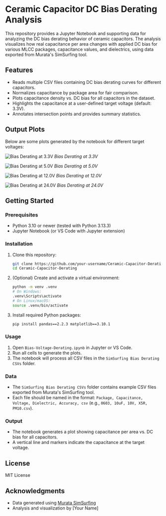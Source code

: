 # Ceramic Capacitor DC Bias Derating Analysis

This repository provides a Jupyter Notebook and supporting data for analyzing the DC bias derating behavior of ceramic capacitors. The analysis visualizes how real capacitance per area changes with applied DC bias for various MLCC packages, capacitance values, and dielectrics, using data exported from Murata's SimSurfing tool.

## Features

- Reads multiple CSV files containing DC bias derating curves for different capacitors.
- Normalizes capacitance by package area for fair comparison.
- Plots capacitance density vs. DC bias for all capacitors in the dataset.
- Highlights the capacitance at a user-defined target voltage (default: 3.3V).
- Annotates intersection points and provides summary statistics.

## Output Plots

Below are some plots generated by the notebook for different target voltages:

![Bias Derating at 3.3V](Images/Bias-Derating-at-3V3.avif)
*Bias Derating at 3.3V*

![Bias Derating at 5.0V](Images/Bias-Derating-at-5V0.avif)
*Bias Derating at 5.0V*

![Bias Derating at 12.0V](Images/Bias-Derating-at-12V0.avif)
*Bias Derating at 12.0V*

![Bias Derating at 24.0V](Images/Bias-Derating-at-24V0.avif)
*Bias Derating at 24.0V*

## Getting Started

### Prerequisites

- Python 3.10 or newer (tested with Python 3.13.3)
- Jupyter Notebook (or VS Code with Jupyter extension)

### Installation

1. Clone this repository:

   ```sh
   git clone https://github.com/your-username/Ceramic-Capacitor-Derating.git
   cd Ceramic-Capacitor-Derating
   ```

2. (Optional) Create and activate a virtual environment:

   ```sh
   python -m venv .venv
   # On Windows:
   .venv\Scripts\activate
   # On Linux/macOS:
   source .venv/bin/activate
   ```

3. Install required Python packages:

   ```sh
   pip install pandas==2.2.3 matplotlib==3.10.1
   ```

### Usage

1. Open `Bias-Voltage-Derating.ipynb` in Jupyter or VS Code.
2. Run all cells to generate the plots.
3. The notebook will process all CSV files in the `SimSurfing Bias Derating CSVs` folder.

### Data

- The `SimSurfing Bias Derating CSVs` folder contains example CSV files exported from Murata's SimSurfing tool.
- Each file should be named in the format: `Package, Capacitance, Voltage, Dielectric, Accuracy, csv` (e.g., `0603, 10uF, 10V, X5R, PM10.csv`).

### Output

- The notebook generates a plot showing capacitance per area vs. DC bias for all capacitors.
- A vertical line and markers indicate the capacitance at the target voltage.

## License

MIT License

## Acknowledgments

- Data generated using [Murata SimSurfing](https://ds.murata.co.jp/simsurfing/)
- Analysis and visualization by [Your Name]
